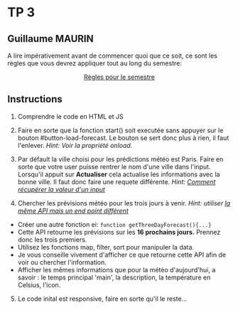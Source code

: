 # TP 3

## Guillaume MAURIN

A lire impérativement avant de commencer quoi que ce soit, ce sont les règles que vous devrez appliquer tout au long du semestre:

<p align="center">
 <a href="https://github.com/clementAC/Instructions-Technologies-Web-OCRES-Ing4/blob/master/README.md">Règles pour le semestre</a>
</p>

## Instructions

1. Comprendre le code en HTML et JS

2. Faire en sorte que la fonction start() soit executée sans appuyer sur le bouton #button-load-forecast.
   Le bouton se sert donc plus à rien, il faut l'enlever.
   _Hint: Voir la propriété onload._

3. Par défault la ville choisi pour les prédictions météo est Paris. Faire en sorte que votre user puisse rentrer le nom d'une ville dans l'input. Lorsqu'il appuit sur **Actualiser** cela actualise les informations avec la bonne ville. Il faut donc faire une requete différente.
   _Hint: [Comment récupérer la valeur d'un input](https://stackoverflow.com/questions/11563638/how-do-i-get-the-value-of-text-input-field-using-javascript)_

4. Chercher les prévisions météo pour les trois jours à venir.
   _Hint: utiliser [la même API mais un end point différent](https://openweathermap.org/forecast16)_

- Créer une autre fonction ei: `function getThreeDayForecast(){...}`
- Cette API retourne les prévisions sur les **16 prochains jours.** Prennez donc les trois premiers.
- Utilisez les fonctions map, filter, sort pour manipuler la data.
- Je vous conseille vivement d'afficher ce que retourne cette API afin de voir ou chercher l'information.
- Afficher les mêmes informations que pour la météo d'aujourd'hui, a savoir : le temps principal 'main', la description, la température en Celsius, l'icon.

5. Le code inital est responsive, faire en sorte qu'il le reste...
